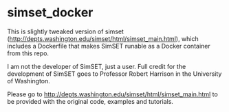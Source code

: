 # simset_docker
This is slightly tweaked version of simset (http://depts.washington.edu/simset/html/simset_main.html), which includes a Dockerfile that makes SimSET runable as a Docker container from this repo.

I am not the developer of SimSET, just a user. Full credit for the development of SimSET goes to Professor Robert Harrison in the University of Washington.

Please go to http://depts.washington.edu/simset/html/simset_main.html to be provided with the original code, examples and tutorials.

